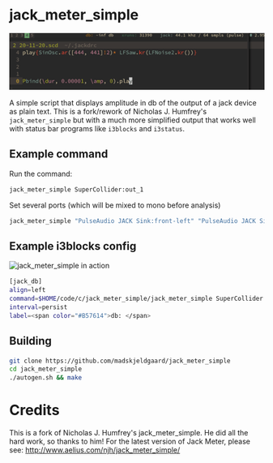# jack_meter_simple

![extreme xruns](extreme-xruns-status.gif)

A simple script that displays amplitude in db of the output of a jack device as plain text. This is a fork/rework of Nicholas J. Humfrey's `jack_meter_simple` but with a much more simplified output that works well with status bar programs like `i3blocks` and `i3status`.

## Example command
Run the command:
```bash
jack_meter_simple SuperCollider:out_1
```
Set several ports (which will be mixed to mono before analysis)
```bash
jack_meter_simple "PulseAudio JACK Sink:front-left" "PulseAudio JACK Sink:front-right"
```

## Example i3blocks config


![jack_meter_simple in action](jack_meter_simple_status.png)
```bash
[jack_db]
align=left
command=$HOME/code/c/jack_meter_simple/jack_meter_simple SuperCollider:out_1
interval=persist
label=<span color="#B57614">db: </span>
```

## Building

```bash
git clone https://github.com/madskjeldgaard/jack_meter_simple
cd jack_meter_simple
./autogen.sh && make
```

Credits
==========
This is a fork of Nicholas J. Humfrey's jack_meter_simple. He did all the hard work, so thanks to him! 
For the latest version of Jack Meter, please see:
<http://www.aelius.com/njh/jack_meter_simple/>
